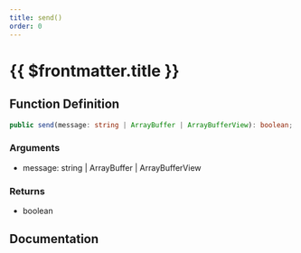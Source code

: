 ```yaml
---
title: send()
order: 0
---
```


# {{ $frontmatter.title }}

<!--@include: ./send_partial_header.md-->

## Function Definition

```ts
public send(message: string | ArrayBuffer | ArrayBufferView): boolean;
```

### Arguments

* message: string | ArrayBuffer | ArrayBufferView

### Returns

* boolean

## Documentation

<!--@include: ./send_partial_footer.md-->
